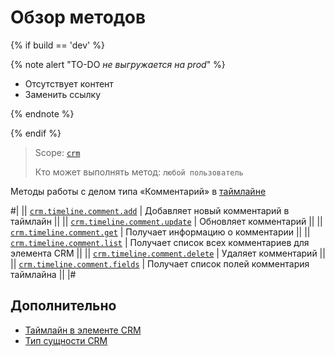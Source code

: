 # Обзор методов

{% if build == 'dev' %}

{% note alert "TO-DO _не выгружается на prod_" %}

- Отсутствует контент
- Заменить ссылку

{% endnote %}

{% endif %}

> Scope: [`crm`](../../../scopes/permissions.md)
>
> Кто может выполнять метод: `любой пользователь`

Методы работы с делом типа «Комментарий» в [таймлайне](https://helpdesk.bitrix24.ru/open/16749348/)

#|
|| [`crm.timeline.comment.add`](./crm-timeline-comment-add.md)   | Добавляет новый комментарий в таймлайн ||
|| [`crm.timeline.comment.update`](./crm-timeline-comment-update.md)  |  Обновляет комментарий ||
|| [`crm.timeline.comment.get`](./crm-timeline-comment-get.md)   |  Получает информацию о комментарии ||
|| [`crm.timeline.comment.list`](./crm-timeline-comment-list.md) |  Получает список всех комментариев для элемента CRM ||
|| [`crm.timeline.comment.delete`](./crm-timeline-comment-delete.md)  |  Удаляет комментарий ||
|| [`crm.timeline.comment.fields`](./crm-timeline-comment-fields.md)  | Получает список полей комментария таймлайна ||
|# 

## Дополнительно

- [Таймлайн в элементе CRM](https://helpdesk.bitrix24.ru/open/16749348/)
- [Тип сущности CRM](../../data-types.md#object_type) 


